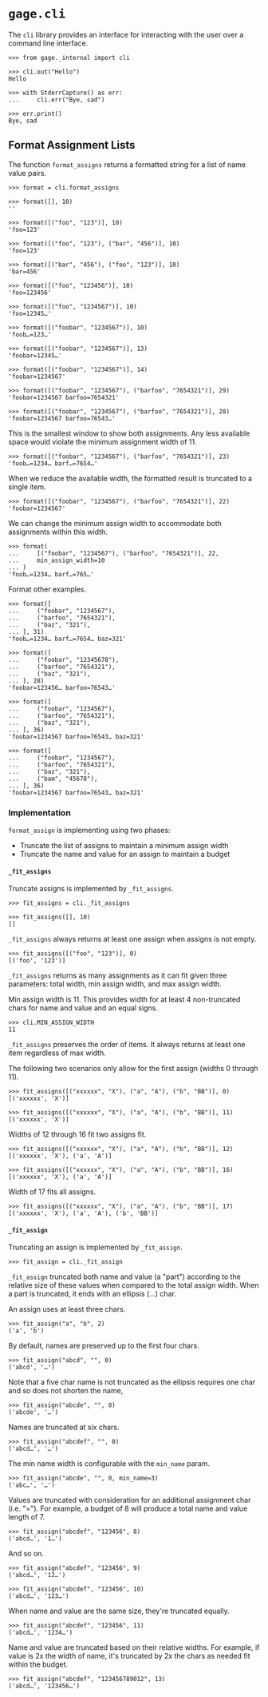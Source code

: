 # `gage.cli`

The `cli` library provides an interface for interacting with the user
over a command line interface.

    >>> from gage._internal import cli

    >>> cli.out("Hello")
    Hello

    >>> with StderrCapture() as err:
    ...     cli.err("Bye, sad")

    >>> err.print()
    Bye, sad

## Format Assignment Lists

The function `format_assigns` returns a formatted string for a list of
name value pairs.

    >>> format = cli.format_assigns

    >>> format([], 10)
    ''

    >>> format([("foo", "123")], 10)
    'foo=123'

    >>> format([("foo", "123"), ("bar", "456")], 10)
    'foo=123'

    >>> format([("bar", "456"), ("foo", "123")], 10)
    'bar=456'

    >>> format([("foo", "123456")], 10)
    'foo=123456'

    >>> format([("foo", "1234567")], 10)
    'foo=12345…'

    >>> format([("foobar", "1234567")], 10)
    'foob…=123…'

    >>> format([("foobar", "1234567")], 13)
    'foobar=12345…'

    >>> format([("foobar", "1234567")], 14)
    'foobar=1234567'

    >>> format([("foobar", "1234567"), ("barfoo", "7654321")], 29)
    'foobar=1234567 barfoo=7654321'

    >>> format([("foobar", "1234567"), ("barfoo", "7654321")], 28)
    'foobar=1234567 barfoo=76543…'

This is the smallest window to show both assignments. Any less available
space would violate the minimum assignment width of 11.

    >>> format([("foobar", "1234567"), ("barfoo", "7654321")], 23)
    'foob…=1234… barf…=7654…'

When we reduce the available width, the formatted result is truncated to
a single item.

    >>> format([("foobar", "1234567"), ("barfoo", "7654321")], 22)
    'foobar=1234567'

We can change the minimum assign width to accommodate both assignments
within this width.

    >>> format(
    ...     [("foobar", "1234567"), ("barfoo", "7654321")], 22,
    ...     min_assign_width=10
    ... )
    'foob…=1234… barf…=765…'

Format other examples.

    >>> format([
    ...     ("foobar", "1234567"),
    ...     ("barfoo", "7654321"),
    ...     ("baz", "321"),
    ... ], 31)
    'foob…=1234… barf…=7654… baz=321'

    >>> format([
    ...     ("foobar", "12345678"),
    ...     ("barfoo", "7654321"),
    ...     ("baz", "321"),
    ... ], 28)
    'foobar=123456… barfoo=76543…'

    >>> format([
    ...     ("foobar", "1234567"),
    ...     ("barfoo", "7654321"),
    ...     ("baz", "321"),
    ... ], 36)
    'foobar=1234567 barfoo=76543… baz=321'

    >>> format([
    ...     ("foobar", "1234567"),
    ...     ("barfoo", "7654321"),
    ...     ("baz", "321"),
    ...     ("bam", "45678"),
    ... ], 36)
    'foobar=1234567 barfoo=76543… baz=321'

### Implementation

`format_assign` is implementing using two phases:

- Truncate the list of assigns to maintain a minimum assign width
- Truncate the name and value for an assign to maintain a budget

#### `_fit_assigns`

Truncate assigns is implemented by `_fit_assigns`.

    >>> fit_assigns = cli._fit_assigns

    >>> fit_assigns([], 10)
    []

`_fit_assigns` always returns at least one assign when assigns is not
empty.

    >>> fit_assigns([("foo", "123")], 0)
    [('foo', '123')]

`_fit_assigns` returns as many assignments as it can fit given three
parameters: total width, min assign width, and max assign width.

Min assign width is 11. This provides width for at least 4 non-truncated
chars for name and value and an equal signs.

    >>> cli.MIN_ASSIGN_WIDTH
    11

`_fit_assigns` preserves the order of items. It always returns at least
one item regardless of max width.

The following two scenarios only allow for the first assign (widths 0 through 11).

    >>> fit_assigns([("xxxxxx", "X"), ("a", "A"), ("b", "BB")], 0)
    [('xxxxxx', 'X')]

    >>> fit_assigns([("xxxxxx", "X"), ("a", "A"), ("b", "BB")], 11)
    [('xxxxxx', 'X')]

Widths of 12 through 16 fit two assigns fit.

    >>> fit_assigns([("xxxxxx", "X"), ("a", "A"), ("b", "BB")], 12)
    [('xxxxxx', 'X'), ('a', 'A')]

    >>> fit_assigns([("xxxxxx", "X"), ("a", "A"), ("b", "BB")], 16)
    [('xxxxxx', 'X'), ('a', 'A')]

Width of 17 fits all assigns.

    >>> fit_assigns([("xxxxxx", "X"), ("a", "A"), ("b", "BB")], 17)
    [('xxxxxx', 'X'), ('a', 'A'), ('b', 'BB')]

#### `_fit_assign`

Truncating an assign is implemented by `_fit_assign`.

    >>> fit_assign = cli._fit_assign

`_fit_assign` truncated both name and value (a "part") according to the
relative size of these values when compared to the total assign width.
When a part is truncated, it ends with an ellipsis (…) char.

An assign uses at least three chars.

    >>> fit_assign("a", "b", 2)
    ('a', 'b')

By default, names are preserved up to the first four chars.

    >>> fit_assign("abcd", "", 0)
    ('abcd', '…')

Note that a five char name is not truncated as the ellipsis requires one
char and so does not shorten the name,

    >>> fit_assign("abcde", "", 0)
    ('abcde', '…')

Names are truncated at six chars.

    >>> fit_assign("abcdef", "", 0)
    ('abcd…', '…')

The min name width is configurable with the `min_name` param.

    >>> fit_assign("abcde", "", 0, min_name=3)
    ('abc…', '…')

Values are truncated with consideration for an additional assignment
char (i.e. "="). For example, a budget of 8 will produce a total name
and value length of 7.

    >>> fit_assign("abcdef", "123456", 8)
    ('abcd…', '1…')

And so on.

    >>> fit_assign("abcdef", "123456", 9)
    ('abcd…', '12…')

    >>> fit_assign("abcdef", "123456", 10)
    ('abcd…', '123…')

When name and value are the same size, they're truncated equally.

    >>> fit_assign("abcdef", "123456", 11)
    ('abcd…', '1234…')

Name and value are truncated based on their relative widths. For
example, if value is 2x the width of name, it's truncated by 2x the
chars as needed fit within the budget.

    >>> fit_assign("abcdef", "123456789012", 13)
    ('abcd…', '123456…')
